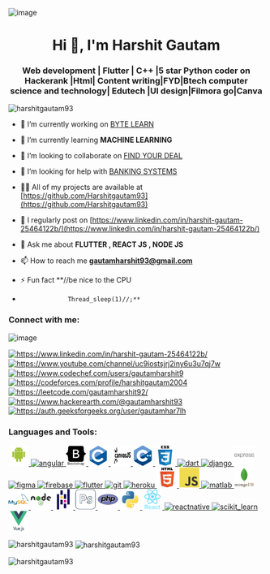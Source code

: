  ![image](https://github.com/Harshitgautam93/Harshitgautam93/assets/134795569/88badb63-c752-4d6f-bbca-5a626f35fc3f)

<h1 align="center">Hi 👋, I'm Harshit Gautam</h1>
<h3 align="center">Web development | Flutter | C++ |5 star Python coder on Hackerank |Html| Content writing|FYD|Btech computer science and technology| Edutech |UI design|Filmora go|Canva</h3>

<p align="left"> <img src="https://komarev.com/ghpvc/?username=harshitgautam93&label=Profile%20views&color=0e75b6&style=flat" alt="harshitgautam93" /> </p>

- 🔭 I’m currently working on [BYTE LEARN](https://github.com/Harshitgautam93/Byte_Learn)

- 🌱 I’m currently learning **MACHINE LEARNING**

- 👯 I’m looking to collaborate on [FIND YOUR DEAL](https://github.com/TheNoob51/find_your_deal_shopping_app)

- 🤝 I’m looking for help with [BANKING SYSTEMS](https://github.com/Harshitgautam93/Banking-systems)

- 👨‍💻 All of my projects are available at [https://github.com/Harshitgautam93](https://github.com/Harshitgautam93)

- 📝 I regularly post on [https://www.linkedin.com/in/harshit-gautam-25464122b/](https://www.linkedin.com/in/harshit-gautam-25464122b/)

- 💬 Ask me about **FLUTTER , REACT JS , NODE JS**

- 📫 How to reach me **gautamharshit93@gmail.com**

- ⚡ Fun fact **//be nice to the CPU
-                  Thread_sleep(1)//;**

<h3 align="left">Connect with me:</h3>

![image](https://github.com/Harshitgautam93/Harshitgautam93/assets/134795569/6d06d319-dacb-4bc4-bd46-74978c98d2bc)

<p align="left">
<a href="https://linkedin.com/in/https://www.linkedin.com/in/harshit-gautam-25464122b/" target="blank"><img align="center" src="https://raw.githubusercontent.com/rahuldkjain/github-profile-readme-generator/master/src/images/icons/Social/linked-in-alt.svg" alt="https://www.linkedin.com/in/harshit-gautam-25464122b/" height="30" width="40" /></a>
<a href="https://www.youtube.com/c/https://www.youtube.com/channel/uc9iostsjrj2iny6u3u7qj7w" target="blank"><img align="center" src="https://raw.githubusercontent.com/rahuldkjain/github-profile-readme-generator/master/src/images/icons/Social/youtube.svg" alt="https://www.youtube.com/channel/uc9iostsjrj2iny6u3u7qj7w" height="30" width="40" /></a>
<a href="https://www.codechef.com/users/https://www.codechef.com/users/gautamharshit9" target="blank"><img align="center" src="https://cdn.jsdelivr.net/npm/simple-icons@3.1.0/icons/codechef.svg" alt="https://www.codechef.com/users/gautamharshit9" height="30" width="40" /></a>
<a href="https://codeforces.com/profile/https://codeforces.com/profile/harshitgautam2004" target="blank"><img align="center" src="https://raw.githubusercontent.com/rahuldkjain/github-profile-readme-generator/master/src/images/icons/Social/codeforces.svg" alt="https://codeforces.com/profile/harshitgautam2004" height="30" width="40" /></a>
<a href="https://www.leetcode.com/https://leetcode.com/gautamharshit92/" target="blank"><img align="center" src="https://raw.githubusercontent.com/rahuldkjain/github-profile-readme-generator/master/src/images/icons/Social/leet-code.svg" alt="https://leetcode.com/gautamharshit92/" height="30" width="40" /></a>
<a href="https://www.hackerearth.com/https://www.hackerearth.com/@gautamharshit93" target="blank"><img align="center" src="https://raw.githubusercontent.com/rahuldkjain/github-profile-readme-generator/master/src/images/icons/Social/hackerearth.svg" alt="https://www.hackerearth.com/@gautamharshit93" height="30" width="40" /></a>
<a href="https://auth.geeksforgeeks.org/user/https://auth.geeksforgeeks.org/user/gautamhar7lh" target="blank"><img align="center" src="https://raw.githubusercontent.com/rahuldkjain/github-profile-readme-generator/master/src/images/icons/Social/geeks-for-geeks.svg" alt="https://auth.geeksforgeeks.org/user/gautamhar7lh" height="30" width="40" /></a>
</p>

<h3 align="left">Languages and Tools:</h3>
<p align="left"> <a href="https://developer.android.com" target="_blank" rel="noreferrer"> <img src="https://raw.githubusercontent.com/devicons/devicon/master/icons/android/android-original-wordmark.svg" alt="android" width="40" height="40"/> </a> <a href="https://angular.io" target="_blank" rel="noreferrer"> <img src="https://angular.io/assets/images/logos/angular/angular.svg" alt="angular" width="40" height="40"/> </a> <a href="https://getbootstrap.com" target="_blank" rel="noreferrer"> <img src="https://raw.githubusercontent.com/devicons/devicon/master/icons/bootstrap/bootstrap-plain-wordmark.svg" alt="bootstrap" width="40" height="40"/> </a> <a href="https://www.cprogramming.com/" target="_blank" rel="noreferrer"> <img src="https://raw.githubusercontent.com/devicons/devicon/master/icons/c/c-original.svg" alt="c" width="40" height="40"/> </a> <a href="https://canvasjs.com" target="_blank" rel="noreferrer"> <img src="https://raw.githubusercontent.com/Hardik0307/Hardik0307/master/assets/canvasjs-charts.svg" alt="canvasjs" width="40" height="40"/> </a> <a href="https://www.w3schools.com/cpp/" target="_blank" rel="noreferrer"> <img src="https://raw.githubusercontent.com/devicons/devicon/master/icons/cplusplus/cplusplus-original.svg" alt="cplusplus" width="40" height="40"/> </a> <a href="https://www.w3schools.com/css/" target="_blank" rel="noreferrer"> <img src="https://raw.githubusercontent.com/devicons/devicon/master/icons/css3/css3-original-wordmark.svg" alt="css3" width="40" height="40"/> </a> <a href="https://dart.dev" target="_blank" rel="noreferrer"> <img src="https://www.vectorlogo.zone/logos/dartlang/dartlang-icon.svg" alt="dart" width="40" height="40"/> </a> <a href="https://www.djangoproject.com/" target="_blank" rel="noreferrer"> <img src="https://cdn.worldvectorlogo.com/logos/django.svg" alt="django" width="40" height="40"/> </a> <a href="https://expressjs.com" target="_blank" rel="noreferrer"> <img src="https://raw.githubusercontent.com/devicons/devicon/master/icons/express/express-original-wordmark.svg" alt="express" width="40" height="40"/> </a> <a href="https://www.figma.com/" target="_blank" rel="noreferrer"> <img src="https://www.vectorlogo.zone/logos/figma/figma-icon.svg" alt="figma" width="40" height="40"/> </a> <a href="https://firebase.google.com/" target="_blank" rel="noreferrer"> <img src="https://www.vectorlogo.zone/logos/firebase/firebase-icon.svg" alt="firebase" width="40" height="40"/> </a> <a href="https://flutter.dev" target="_blank" rel="noreferrer"> <img src="https://www.vectorlogo.zone/logos/flutterio/flutterio-icon.svg" alt="flutter" width="40" height="40"/> </a> <a href="https://git-scm.com/" target="_blank" rel="noreferrer"> <img src="https://www.vectorlogo.zone/logos/git-scm/git-scm-icon.svg" alt="git" width="40" height="40"/> </a> <a href="https://heroku.com" target="_blank" rel="noreferrer"> <img src="https://www.vectorlogo.zone/logos/heroku/heroku-icon.svg" alt="heroku" width="40" height="40"/> </a> <a href="https://www.w3.org/html/" target="_blank" rel="noreferrer"> <img src="https://raw.githubusercontent.com/devicons/devicon/master/icons/html5/html5-original-wordmark.svg" alt="html5" width="40" height="40"/> </a> <a href="https://developer.mozilla.org/en-US/docs/Web/JavaScript" target="_blank" rel="noreferrer"> <img src="https://raw.githubusercontent.com/devicons/devicon/master/icons/javascript/javascript-original.svg" alt="javascript" width="40" height="40"/> </a> <a href="https://www.mathworks.com/" target="_blank" rel="noreferrer"> <img src="https://upload.wikimedia.org/wikipedia/commons/2/21/Matlab_Logo.png" alt="matlab" width="40" height="40"/> </a> <a href="https://www.mongodb.com/" target="_blank" rel="noreferrer"> <img src="https://raw.githubusercontent.com/devicons/devicon/master/icons/mongodb/mongodb-original-wordmark.svg" alt="mongodb" width="40" height="40"/> </a> <a href="https://www.mysql.com/" target="_blank" rel="noreferrer"> <img src="https://raw.githubusercontent.com/devicons/devicon/master/icons/mysql/mysql-original-wordmark.svg" alt="mysql" width="40" height="40"/> </a> <a href="https://nodejs.org" target="_blank" rel="noreferrer"> <img src="https://raw.githubusercontent.com/devicons/devicon/master/icons/nodejs/nodejs-original-wordmark.svg" alt="nodejs" width="40" height="40"/> </a> <a href="https://pandas.pydata.org/" target="_blank" rel="noreferrer"> <img src="https://raw.githubusercontent.com/devicons/devicon/2ae2a900d2f041da66e950e4d48052658d850630/icons/pandas/pandas-original.svg" alt="pandas" width="40" height="40"/> </a> <a href="https://www.photoshop.com/en" target="_blank" rel="noreferrer"> <img src="https://raw.githubusercontent.com/devicons/devicon/master/icons/photoshop/photoshop-line.svg" alt="photoshop" width="40" height="40"/> </a> <a href="https://www.php.net" target="_blank" rel="noreferrer"> <img src="https://raw.githubusercontent.com/devicons/devicon/master/icons/php/php-original.svg" alt="php" width="40" height="40"/> </a> <a href="https://www.python.org" target="_blank" rel="noreferrer"> <img src="https://raw.githubusercontent.com/devicons/devicon/master/icons/python/python-original.svg" alt="python" width="40" height="40"/> </a> <a href="https://reactjs.org/" target="_blank" rel="noreferrer"> <img src="https://raw.githubusercontent.com/devicons/devicon/master/icons/react/react-original-wordmark.svg" alt="react" width="40" height="40"/> </a> <a href="https://reactnative.dev/" target="_blank" rel="noreferrer"> <img src="https://reactnative.dev/img/header_logo.svg" alt="reactnative" width="40" height="40"/> </a> <a href="https://scikit-learn.org/" target="_blank" rel="noreferrer"> <img src="https://upload.wikimedia.org/wikipedia/commons/0/05/Scikit_learn_logo_small.svg" alt="scikit_learn" width="40" height="40"/> </a> <a href="https://vuejs.org/" target="_blank" rel="noreferrer"> <img src="https://raw.githubusercontent.com/devicons/devicon/master/icons/vuejs/vuejs-original-wordmark.svg" alt="vuejs" width="40" height="40"/> </a> </p>

<p><img align="left" src="https://github-readme-stats.vercel.app/api/top-langs?username=harshitgautam93&show_icons=true&locale=en&layout=compact" alt="harshitgautam93" /></p>

<p>&nbsp;<img align="center" src="https://github-readme-stats.vercel.app/api?username=harshitgautam93&show_icons=true&locale=en" alt="harshitgautam93" /></p>

<p><img align="center" src="https://github-readme-streak-stats.herokuapp.com/?user=harshitgautam93&" alt="harshitgautam93" /></p>
